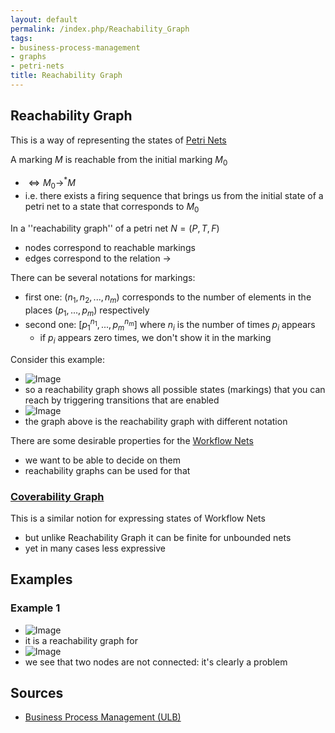 ```yaml
---
layout: default
permalink: /index.php/Reachability_Graph
tags:
- business-process-management
- graphs
- petri-nets
title: Reachability Graph
---
```

## Reachability Graph
This is a way of representing the states of [Petri Nets](Petri_Nets)


A marking $M$ is reachable from the initial marking $M_0$ 
- $\iff M_0 \to^* M$
- i.e. there exists a firing sequence that brings us from the initial state of a petri net to a state that corresponds to $M_0$


In a ''reachability graph'' of a petri net $N = (P, T, F)$
- nodes correspond to reachable markings 
- edges correspond to the relation $\to$

There can be several notations for markings:
- first one: $(n_1, n_2, ..., n_m)$ corresponds to the number of elements in the places $(p_1, ..., p_m)$ respectively
- second one: $[p_1^{n_1}, ..., p_m^{n_m}]$ where $n_i$ is the number of times $p_i$ appears
  - if $p_i$ appears zero times, we don't show it in the marking

Consider this example:
- <img src="https://raw.github.com/alexeygrigorev/wiki-figures/master/ulb/bpm/pn/workflow-nets-reachability.png" alt="Image">
- so a reachability graph shows all possible states (markings) that you can reach by triggering transitions that are enabled
- <img src="https://raw.github.com/alexeygrigorev/wiki-figures/master/ulb/bpm/pn/workflow-nets-reachability2.png" alt="Image">  
- the graph above is the reachability graph with different notation

There are some desirable properties for the [Workflow Nets](Workflow_Nets)
- we want to be able to decide on them 
- reachability graphs can be used for that 


### [Coverability Graph](Coverability_Graph)
This is a similar notion for expressing states of Workflow Nets
- but unlike Reachability Graph it can be finite for unbounded nets 
- yet in many cases less expressive



## Examples
### Example 1
- <img src="https://raw.github.com/alexeygrigorev/wiki-figures/master/ulb/bpm/pn/workflow-nets-livelock2-rg.png" alt="Image"> 
- it is a reachability graph for 
- <img src="https://raw.github.com/alexeygrigorev/wiki-figures/master/ulb/bpm/pn/workflow-nets-livelock2.png" alt="Image">
- we see that two nodes are not connected: it's clearly a problem


## Sources
- [Business Process Management (ULB)](Business_Process_Management_(ULB))
